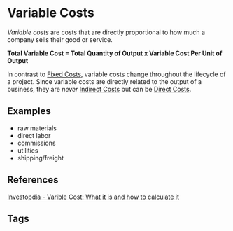 # Variable Costs

*Variable costs* are costs that are directly proportional to how much a company sells their good or service.  

**Total Variable Cost = Total Quantity of Output x Variable Cost Per Unit of Output**  

In contrast to [Fixed Costs](../202312060355), variable costs change throughout the lifecycle of a project. Since variable costs are directly related to the output of a business, they are *never* [Indirect Costs](../202312060353) but can be [Direct Costs](../202312060352).  

## Examples
* raw materials
* direct labor
* commissions
* utilities
* shipping/freight

## References
[Investopdia - Varible Cost: What it is and how to calculate it](https://www.investopedia.com/terms/v/variablecost.asp)

## Tags
